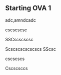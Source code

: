 ## Starting OVA 1

adc,amndcadc




cscscscsc

SSCscscscsc



Scscscscscscscs
SScsc


cscscscs





Cscscsccs